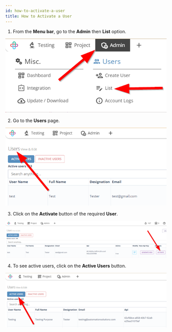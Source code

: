 ```yaml
---
id: how-to-activate-a-user
title: How to Activate a User
---
```


1. From the **Menu bar**, go to the **Admin** then **List** option.

![](/img/how-tos/how-to-activate-a-user/user-list.png)

2. Go to the **Users** page.

![](/img/how-tos/how-to-activate-a-user/users-page.png)

3. Click on the **Activate** button of the required **User**.

![](/img/how-tos/how-to-activate-a-user/activate-user.png)

4. To see active users, click on the **Active Users** button.

![](/img/how-tos/how-to-activate-a-user/active-users.png)